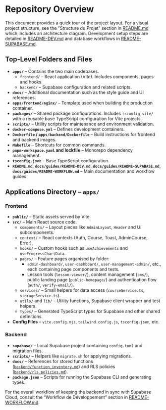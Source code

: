 # Repository Overview

This document provides a quick tour of the project layout. For a visual project structure, see the "Structure du Projet" section in [README.md](../README.md) which includes an architecture diagram. Development setup steps are detailed in [README-DEV.md](guides/README-DEV.md) and database workflows in [README-SUPABASE.md](guides/README-SUPABASE.md).

## Top-Level Folders and Files

- **`apps/`** – Contains the two main codebases.
  - `frontend/` – React application (Vite). Includes components, pages and hooks.
  - `backend/` – Supabase configuration and related scripts.
- **`docs/`** – Additional documentation such as the style guide and UI references.
- **`apps/frontend/nginx/`** – Template used when building the production container.
- **`packages/`** – Shared package configurations. Includes `tsconfig-vite/` with
  a reusable base TypeScript configuration for Vite projects.
- **`scripts/`** – Utility scripts for maintenance and environment validation.
- **`docker-compose.yml`** – Defines development containers.
- **`Dockerfile` / `apps/backend/Dockerfile`** – Build instructions for frontend and backend images.
- **`Makefile`** – Shortcuts for common commands.
- **`pnpm-workspace.yaml` and lockfile** – Monorepo dependency management.
- **`tsconfig.json`** – Base TypeScript configuration.
- **`README.md`**, **`docs/guides/README-DEV.md`**, **`docs/guides/README-SUPABASE.md`**, **`docs/guides/README-WORKFLOW.md`** – Main documentation and workflow guides.

## Applications Directory – `apps/`

### Frontend

- **`public/`** – Static assets served by Vite.
- **`src/`** – Main React source code.
  - `components/` – Layout pieces like `AdminLayout`, `Header` and UI subcomponents.
  - `context/` – React contexts (Auth, Course, Toast, AdminCourse, Error).
  - `hooks/` – Custom hooks such as `useAchievements` and `useProgressChartData`.
  - `pages/` – Feature pages organised by folder:
    - `admin-dashboard/`, `user-dashboard/`, `user-management-admin/`, etc., each containing page components and tests.
    - Lesson tools (`lesson-viewer/`), content management (`cms/`), public landing page (`public-homepage/`) and authentication flow (`auth/`, `verify-email/`).
  - `services/` – Small helpers for data access (`courseService.ts`, `storageService.ts`).
  - `utils/` and `lib/` – Utility functions, Supabase client wrapper and test helpers.
  - `types/` – Generated TypeScript types for Supabase and other shared definitions.
- **Config Files** – `vite.config.mjs`, `tailwind.config.js`, `tsconfig.json`, etc.

### Backend

- **`supabase/`** – Local Supabase project containing `config.toml` and migration files.
- **`scripts/`** – Helpers like `migrate.sh` for applying migrations.
- **`docs/`** – References for stored functions
  ([`backend/function_inventory.md`](backend/function_inventory.md)) and RLS
  policies ([`backend/rls_policies.md`](backend/rls_policies.md)).
- **`package.json`** – Scripts for running the Supabase CLI and generating types.

For the overall workflow of keeping the backend in sync with Supabase Cloud, consult the “Workflow de Développement” section in [README-WORKFLOW.md](guides/README-WORKFLOW.md).


